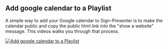 ## Add google calendar to a Playlist

A simple way to add your Google calendar to Sign-Presenter is to make the calendar public and copy the public html link into the 
"show a website" message. This videos walks you through that process.

[![Add google calendar to a Playlist](https://img.youtube.com/vi/3wnLtZW1zGQ/0.jpg)](https://www.youtube.com/watch?v=3wnLtZW1zGQ)
